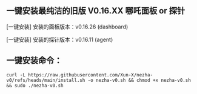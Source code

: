 ## 一键安装最纯洁的旧版 V0.16.XX 哪吒面板 or 探针
[一键安装] 安装的面板版本：v0.16.26 (dashboard)

[一键安装] 安装的探针版本：v0.16.11 (agent)

## 一键安装命令：
```shell
curl -L https://raw.githubusercontent.com/Xun-X/nezha-v0/refs/heads/main/install.sh -o nezha-v0.sh && chmod +x nezha-v0.sh && sudo ./nezha-v0.sh
```
